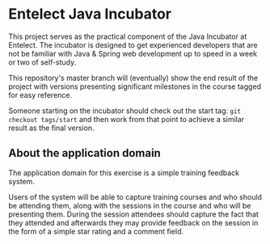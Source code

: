 # Entelect Java Incubator

This project serves as the practical component of the Java Incubator at Entelect. The incubator is designed to get
experienced developers that are not be familiar with Java & Spring web development up to speed in a week or two of
self-study.

This repository's master branch will (eventually) show the end result of the project with versions presenting
significant milestones in the course tagged for easy reference.

Someone starting on the incubator should check out the start tag: `git checkout tags/start` and then work from that
point to achieve a similar result as the final version.

## About the application domain

The application domain for this exercise is a simple training feedback system.

Users of the system will be able to capture training courses and who should be attending them, along with the sessions
in the course and who will be presenting them. During the session attendees should capture the fact that they attended
and afterwards they may provide feedback on the session in the form of a simple star rating and a comment field.